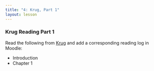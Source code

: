 ```yaml
---
title: "4: Krug, Part 1"
layout: lesson
---
```

### Krug Reading Part 1

Read the following from [Krug](krug) and add a corresponding reading log in Moodle:

* Introduction
* Chapter 1


[krug]: http://re.philschanely.com/krug
